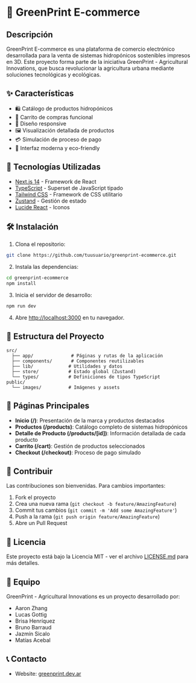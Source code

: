 # 🌱 GreenPrint E-commerce

## Descripción
GreenPrint E-commerce es una plataforma de comercio electrónico desarrollada para la venta de sistemas hidropónicos sostenibles impresos en 3D. Este proyecto forma parte de la iniciativa GreenPrint - Agricultural Innovations, que busca revolucionar la agricultura urbana mediante soluciones tecnológicas y ecológicas.

## ✨ Características

- 🛍️ Catálogo de productos hidropónicos
- 🛒 Carrito de compras funcional
- 📱 Diseño responsive
- 🖼️ Visualización detallada de productos
- 💳 Simulación de proceso de pago
- 🌿 Interfaz moderna y eco-friendly

## 🚀 Tecnologías Utilizadas

- [Next.js 14](https://nextjs.org/) - Framework de React
- [TypeScript](https://www.typescriptlang.org/) - Superset de JavaScript tipado
- [Tailwind CSS](https://tailwindcss.com/) - Framework de CSS utilitario
- [Zustand](https://github.com/pmndrs/zustand) - Gestión de estado
- [Lucide React](https://lucide.dev/) - Iconos

## 🛠️ Instalación

1. Clona el repositorio:
```bash
git clone https://github.com/tuusuario/greenprint-ecommerce.git
```

2. Instala las dependencias:
```bash
cd greenprint-ecommerce
npm install
```

3. Inicia el servidor de desarrollo:
```bash
npm run dev
```

4. Abre [http://localhost:3000](http://localhost:3000) en tu navegador.

## 📂 Estructura del Proyecto

```
src/
  ├── app/              # Páginas y rutas de la aplicación
  ├── components/       # Componentes reutilizables
  ├── lib/             # Utilidades y datos
  ├── store/           # Estado global (Zustand)
  └── types/           # Definiciones de tipos TypeScript
public/
  └── images/          # Imágenes y assets
```

## 📱 Páginas Principales

- **Inicio (/)**: Presentación de la marca y productos destacados
- **Productos (/products)**: Catálogo completo de sistemas hidropónicos
- **Detalle de Producto (/products/[id])**: Información detallada de cada producto
- **Carrito (/cart)**: Gestión de productos seleccionados
- **Checkout (/checkout)**: Proceso de pago simulado

## 🤝 Contribuir

Las contribuciones son bienvenidas. Para cambios importantes:

1. Fork el proyecto
2. Crea una nueva rama (`git checkout -b feature/AmazingFeature`)
3. Commit tus cambios (`git commit -m 'Add some AmazingFeature'`)
4. Push a la rama (`git push origin feature/AmazingFeature`)
5. Abre un Pull Request

## 📄 Licencia

Este proyecto está bajo la Licencia MIT - ver el archivo [LICENSE.md](LICENSE.md) para más detalles.

## 👥 Equipo

GreenPrint - Agricultural Innovations es un proyecto desarrollado por:
- Aaron Zhang
- Lucas Gottig
- Brisa Henríquez
- Bruno Barraud
- Jazmín Sicalo
- Matías Acebal

## 📞 Contacto

- Website: [greenprint.dev.ar](https://greenprint.dev.ar)